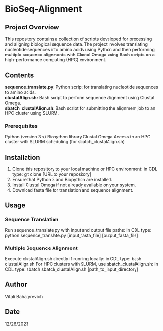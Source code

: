 # BioSeq-Alignment

## Project Overview
This repository contains a collection of scripts developed for processing and aligning biological sequence data. The project involves translating nucleotide sequences into amino acids using Python and then performing multiple sequence alignments with Clustal Omega using Bash scripts on a high-performance computing (HPC) environment.

## Contents
**sequence_translate.py:** Python script for translating nucleotide sequences to amino acids.   
**clustalAlign.sh:** Bash script to perform sequence alignment using Clustal Omega.   
**sbatch_clustalAlign.sh:** Bash script for submitting the alignment job to an HPC cluster using SLURM. 

### Prerequisites
Python (version 3.x)
Biopython library
Clustal Omega
Access to an HPC cluster with SLURM scheduling (for sbatch_clustalAlign.sh)

## Installation
1. Clone this repository to your local machine or HPC environment:
in CDL type: git clone [URL to your repository] 
2. Ensure that Python 3 and Biopython are installed.
3. Install Clustal Omega if not already available on your system.
4. Download fasta file for translation and sequence alignment.
   
## Usage
### Sequence Translation
Run sequence_translate.py with input and output file paths:
in CDL type: python sequence_translate.py [input_fasta_file] [output_fasta_file]
### Multiple Sequence Alignment
Execute clustalAlign.sh directly if running locally:
in CDL type: bash clustalAlign.sh
For HPC clusters with SLURM, use sbatch_clustalAlign.sh:
in CDL type: sbatch sbatch_clustalAlign.sh [path_to_input_directory]

## Author
Vitali Bahatyrevich

## Date
12/26/2023
